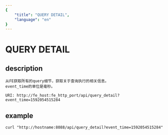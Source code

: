 ```yaml
---
{
    "title": "QUERY DETAIL",
    "language": "en"
}
---
```


<!-- 
Licensed to the Apache Software Foundation (ASF) under one
or more contributor license agreements.  See the NOTICE file
distributed with this work for additional information
regarding copyright ownership.  The ASF licenses this file
to you under the Apache License, Version 2.0 (the
"License"); you may not use this file except in compliance
with the License.  You may obtain a copy of the License at

  http://www.apache.org/licenses/LICENSE-2.0

Unless required by applicable law or agreed to in writing,
software distributed under the License is distributed on an
"AS IS" BASIS, WITHOUT WARRANTIES OR CONDITIONS OF ANY
KIND, either express or implied.  See the License for the
specific language governing permissions and limitations
under the License.
-->

# QUERY DETAIL
## description
   
    从FE获取所有的query细节，获取关于查询执行的相关信息。
    event_time的单位是毫秒。

    URI: http://fe_host:fe_http_port/api/query_detail?event_time=1592054515284

## example

    curl "http://hostname:8088/api/query_detail?event_time=1592054515284"
